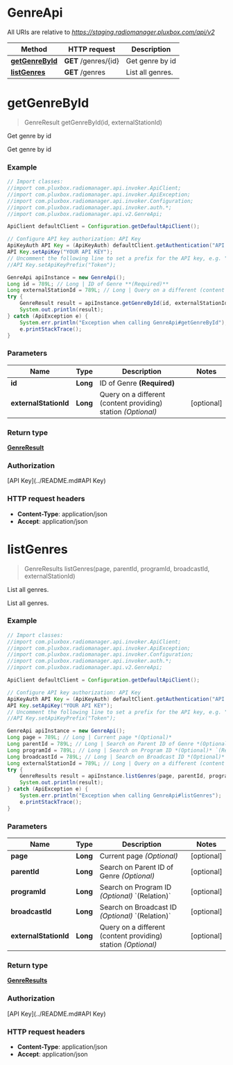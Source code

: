 # GenreApi

All URIs are relative to *https://staging.radiomanager.pluxbox.com/api/v2*

Method | HTTP request | Description
------------- | ------------- | -------------
[**getGenreById**](GenreApi.md#getGenreById) | **GET** /genres/{id} | Get genre by id
[**listGenres**](GenreApi.md#listGenres) | **GET** /genres | List all genres.


<a name="getGenreById"></a>
# **getGenreById**
> GenreResult getGenreById(id, externalStationId)

Get genre by id

Get genre by id

### Example
```java
// Import classes:
//import com.pluxbox.radiomanager.api.invoker.ApiClient;
//import com.pluxbox.radiomanager.api.invoker.ApiException;
//import com.pluxbox.radiomanager.api.invoker.Configuration;
//import com.pluxbox.radiomanager.api.invoker.auth.*;
//import com.pluxbox.radiomanager.api.v2.GenreApi;

ApiClient defaultClient = Configuration.getDefaultApiClient();

// Configure API key authorization: API Key
ApiKeyAuth API Key = (ApiKeyAuth) defaultClient.getAuthentication("API Key");
API Key.setApiKey("YOUR API KEY");
// Uncomment the following line to set a prefix for the API key, e.g. "Token" (defaults to null)
//API Key.setApiKeyPrefix("Token");

GenreApi apiInstance = new GenreApi();
Long id = 789L; // Long | ID of Genre **(Required)**
Long externalStationId = 789L; // Long | Query on a different (content providing) station *(Optional)*
try {
    GenreResult result = apiInstance.getGenreById(id, externalStationId);
    System.out.println(result);
} catch (ApiException e) {
    System.err.println("Exception when calling GenreApi#getGenreById");
    e.printStackTrace();
}
```

### Parameters

Name | Type | Description  | Notes
------------- | ------------- | ------------- | -------------
 **id** | **Long**| ID of Genre **(Required)** |
 **externalStationId** | **Long**| Query on a different (content providing) station *(Optional)* | [optional]

### Return type

[**GenreResult**](GenreResult.md)

### Authorization

[API Key](../README.md#API Key)

### HTTP request headers

 - **Content-Type**: application/json
 - **Accept**: application/json

<a name="listGenres"></a>
# **listGenres**
> GenreResults listGenres(page, parentId, programId, broadcastId, externalStationId)

List all genres.

List all genres.

### Example
```java
// Import classes:
//import com.pluxbox.radiomanager.api.invoker.ApiClient;
//import com.pluxbox.radiomanager.api.invoker.ApiException;
//import com.pluxbox.radiomanager.api.invoker.Configuration;
//import com.pluxbox.radiomanager.api.invoker.auth.*;
//import com.pluxbox.radiomanager.api.v2.GenreApi;

ApiClient defaultClient = Configuration.getDefaultApiClient();

// Configure API key authorization: API Key
ApiKeyAuth API Key = (ApiKeyAuth) defaultClient.getAuthentication("API Key");
API Key.setApiKey("YOUR API KEY");
// Uncomment the following line to set a prefix for the API key, e.g. "Token" (defaults to null)
//API Key.setApiKeyPrefix("Token");

GenreApi apiInstance = new GenreApi();
Long page = 789L; // Long | Current page *(Optional)*
Long parentId = 789L; // Long | Search on Parent ID of Genre *(Optional)*
Long programId = 789L; // Long | Search on Program ID *(Optional)* `(Relation)`
Long broadcastId = 789L; // Long | Search on Broadcast ID *(Optional)* `(Relation)`
Long externalStationId = 789L; // Long | Query on a different (content providing) station *(Optional)*
try {
    GenreResults result = apiInstance.listGenres(page, parentId, programId, broadcastId, externalStationId);
    System.out.println(result);
} catch (ApiException e) {
    System.err.println("Exception when calling GenreApi#listGenres");
    e.printStackTrace();
}
```

### Parameters

Name | Type | Description  | Notes
------------- | ------------- | ------------- | -------------
 **page** | **Long**| Current page *(Optional)* | [optional]
 **parentId** | **Long**| Search on Parent ID of Genre *(Optional)* | [optional]
 **programId** | **Long**| Search on Program ID *(Optional)* &#x60;(Relation)&#x60; | [optional]
 **broadcastId** | **Long**| Search on Broadcast ID *(Optional)* &#x60;(Relation)&#x60; | [optional]
 **externalStationId** | **Long**| Query on a different (content providing) station *(Optional)* | [optional]

### Return type

[**GenreResults**](GenreResults.md)

### Authorization

[API Key](../README.md#API Key)

### HTTP request headers

 - **Content-Type**: application/json
 - **Accept**: application/json

